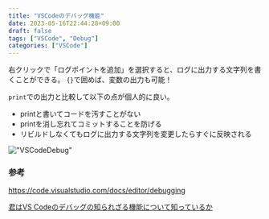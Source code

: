 ```yaml
---
title: "VSCodeのデバッグ機能"
date: 2023-05-16T22:44:28+09:00
draft: false
tags: ["VSCode", "Debug"]
categories: ["VSCode"]
---
```


右クリックで「ログポイントを追加」を選択すると、ログに出力する文字列を書くことができる。
`{}`で囲めば、変数の出力も可能！

`print`での出力と比較して以下の点が個人的に良い。
- printと書いてコードを汚すことがない
- printを消し忘れてコミットすることを防げる
- リビルドしなくてもログに出力する文字列を変更したらすぐに反映される

!["VSCodeDebug"](images/VSCode_Debug.png)


### 参考
https://code.visualstudio.com/docs/editor/debugging

[君はVS Codeのデバッグの知られざる機能について知っているか](https://qiita.com/_ken_/items/c5aa4841be74b06530b4)
